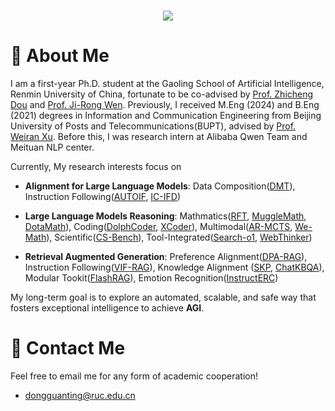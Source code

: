 <!-- dynamic typing effect 动态打字效果 -->
<h1 align="center">
  <a href="https://blog.sunguoqi.com/">
    <img src="https://readme-typing-svg.herokuapp.com/?lines=
      Researching%20step%20by%20step!;祝KABI工作顺利，天天开心!&center=true&size=27" />
  </a>
</h1>

#  🙋 About Me

I am a first-year Ph.D. student at the Gaoling School of Artificial Intelligence, Renmin University of China, fortunate to be co-advised by [Prof. Zhicheng Dou](http://playbigdata.ruc.edu.cn/dou/) and [Prof. Ji-Rong Wen](https://scholar.google.com/citations?user=tbxCHJgAAAAJ&hl=zh-CN&oi=ao). Previously, I received M.Eng (2024) and B.Eng (2021) degrees in Information and Communication Engineering from Beijing University of Posts and Telecommunications(BUPT), advised by [Prof. Weiran Xu](https://pris-nlp.github.io/en/author/weiran-xu/). Before this, I was research intern at Alibaba Qwen Team and Meituan NLP center.

Currently, My research interests focus on

* **Alignment for Large Language Models**: Data Composition([DMT](https://arxiv.org/pdf/2310.05492)), Instruction Following([AUTOIF](https://arxiv.org/pdf/2406.13542), [IC-IFD](https://arxiv.org/pdf/2412.11231))

* **Large Language Models Reasoning**: Mathmatics([RFT](https://arxiv.org/pdf/2308.01825), [MuggleMath](https://arxiv.org/abs/2310.05506), [DotaMath](https://arxiv.org/pdf/2407.04078)), Coding([DolphCoder](https://arxiv.org/pdf/2402.09136), [XCoder](https://arxiv.org/pdf/2409.03810)), Multimodal([AR-MCTS](https://arxiv.org/pdf/2412.14835), [We-Math](https://arxiv.org/pdf/2407.01284?)), Scientific([CS-Bench](https://arxiv.org/pdf/2406.08587)), Tool-Integrated([Search-o1](https://arxiv.org/pdf/2501.05366), [WebThinker](https://github.com/RUC-NLPIR/WebThinker))

* **Retrieval Augmented Generation**: Preference Alignment([DPA-RAG](https://arxiv.org/pdf/2406.18676)), Instruction Following([VIF-RAG](https://arxiv.org/abs/2410.09584)), Knowledge Alignment ([SKP](https://arxiv.org/pdf/2308.14436), [ChatKBQA](https://arxiv.org/pdf/2310.08975)), Modular Tookit([FlashRAG](https://arxiv.org/pdf/2405.13576)), Emotion Recognition([InstructERC](https://arxiv.org/pdf/2309.11911))

My long-term goal is to explore an automated, scalable, and safe way that fosters exceptional intelligence to achieve **AGI**.


<!--
#  📎 Homepages

* Personal Page: [https://dongguanting.github.io/](https://dongguanting.github.io/)
* Google Scholar: [https://scholar.google.com/citations?user=amozZDkAAAAJ&hl=en](https://scholar.google.com/citations?user=amozZDkAAAAJ&hl=en)


# 🔥 News

- **2024-12**:🎉🎉 Very honored to be a contributor to the Qwen2.5, a series of LLMs designed to meet diverse needs!

- **2025-01**:🎉🎉 One paper has been accepted by WWW 2025!

- **2024-12**:🎉🎉 One paper has been accepted by AAAI 2025!

- **2024-09**:🎉🎉 Glad to be a Ph.D. student at GSAI, Renmin University of China.

- **2024-09**:🎉🎉 Two papers have been accepted by EMNLP 2024!.

- **2024-07**:🎉🎉 We release our technical report of Qwen2, a large-scale language model developed by Alibaba Group.

- **2024-05**:🎉🎉 Four papers have been accepted by ACL 2024! Looking forward to seeing you in Bangkok!
-->

  
# 🤝 Contact Me

Feel free to email me for any form of academic cooperation!

- dongguanting@ruc.edu.cn


